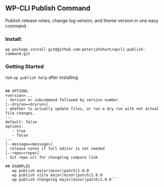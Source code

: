 ## WP-CLI Publish Command
Publish release notes, change log version, and theme version in one easy command

### Install:
`wp package install git@github.com:peterjohnhunt/wpcli-publish-command.git`

### Getting Started
run `wp publish help` after installing


```Publish version of site and theme

## OPTIONS
<version>...
: Version or subcommand followed by version number
[--dryrun=<dryrun>]
: whether to actually update files, or run a dry run with not actual file changes.
---
default: false
options:
   - true
   - false
---
[--message=<message>]
: release notes if full editor is not needed
[--repo=<repo>]
: Git repo url for changelog compare link

## EXAMPLES
   wp publish major|minor|patch|1.0.0
   wp publish style major|minor|patch|1.0.0
   wp publish changelog major|minor|patch|1.0.0```
